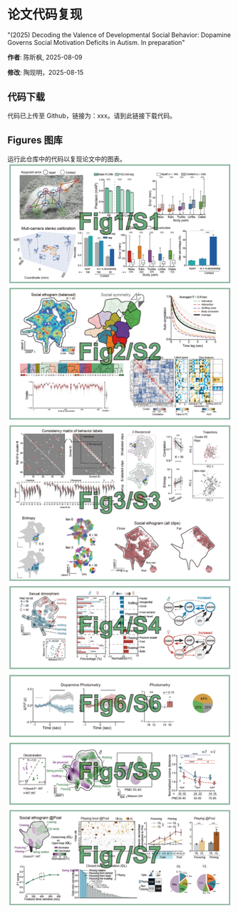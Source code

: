 # 论文代码复现
"(2025) Decoding the Valence of Developmental Social Behavior: Dopamine Governs Social Motivation Deficits in Autism. In preparation"

**作者**: 陈昕枫, 2025-08-09

**修改**: 陶现明，2025-08-15

## 代码下载
代码已上传至 Github，链接为：xxx。请到此链接下载代码。

## Figures 图库
运行此仓库中的代码以复现论文中的图表。
![Fig1_S1](assets/Fig1_S1.jpg)
![Fig2_S2](assets/Fig2_S2.jpg)
![Fig3_S3](assets/Fig3_S3.jpg)
![Fig4_S4](assets/Fig4_S4.jpg)
![Fig6_S6](assets/Fig6_S6.jpg)
![Fig5_S5](assets/Fig5_S5.jpg)
![Fig7_S7](assets/Fig7_S7.jpg)
